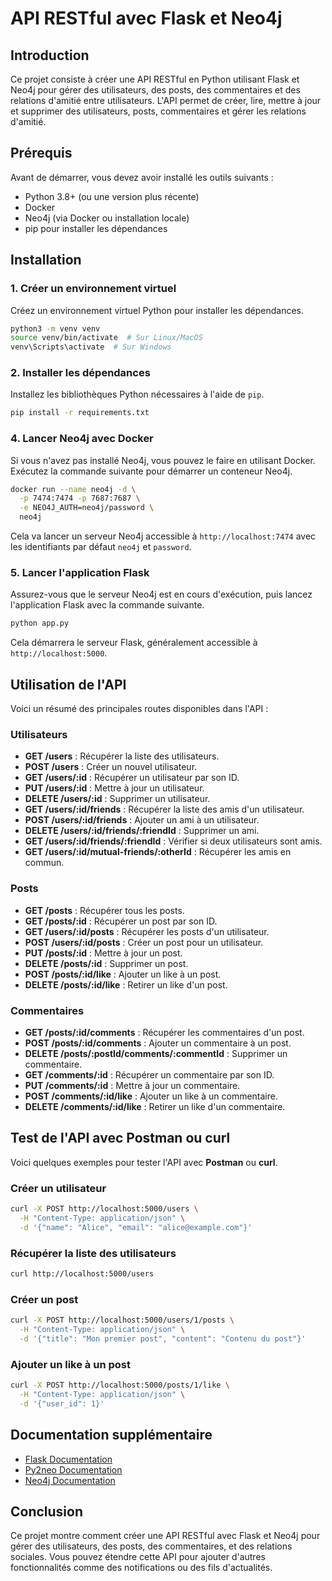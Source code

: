 
# API RESTful avec Flask et Neo4j

## Introduction

Ce projet consiste à créer une API RESTful en Python utilisant Flask et Neo4j pour gérer des utilisateurs, des posts, des commentaires et des relations d'amitié entre utilisateurs. L'API permet de créer, lire, mettre à jour et supprimer des utilisateurs, posts, commentaires et gérer les relations d'amitié.

## Prérequis

Avant de démarrer, vous devez avoir installé les outils suivants :
- Python 3.8+ (ou une version plus récente)
- Docker
- Neo4j (via Docker ou installation locale)
- pip pour installer les dépendances

## Installation

### 1. Créer un environnement virtuel

Créez un environnement virtuel Python pour installer les dépendances.

```bash
python3 -m venv venv
source venv/bin/activate  # Sur Linux/MacOS
venv\Scripts\activate  # Sur Windows
```

### 2. Installer les dépendances

Installez les bibliothèques Python nécessaires à l'aide de `pip`.

```bash
pip install -r requirements.txt
```

### 4. Lancer Neo4j avec Docker

Si vous n'avez pas installé Neo4j, vous pouvez le faire en utilisant Docker. Exécutez la commande suivante pour démarrer un conteneur Neo4j.

```bash
docker run --name neo4j -d \
  -p 7474:7474 -p 7687:7687 \
  -e NEO4J_AUTH=neo4j/password \
  neo4j
```

Cela va lancer un serveur Neo4j accessible à `http://localhost:7474` avec les identifiants par défaut `neo4j` et `password`.

### 5. Lancer l'application Flask

Assurez-vous que le serveur Neo4j est en cours d'exécution, puis lancez l'application Flask avec la commande suivante.

```bash
python app.py
```

Cela démarrera le serveur Flask, généralement accessible à `http://localhost:5000`.

## Utilisation de l'API

Voici un résumé des principales routes disponibles dans l'API :

### Utilisateurs

* **GET /users** : Récupérer la liste des utilisateurs.
* **POST /users** : Créer un nouvel utilisateur.
* **GET /users/\:id** : Récupérer un utilisateur par son ID.
* **PUT /users/\:id** : Mettre à jour un utilisateur.
* **DELETE /users/\:id** : Supprimer un utilisateur.
* **GET /users/\:id/friends** : Récupérer la liste des amis d'un utilisateur.
* **POST /users/\:id/friends** : Ajouter un ami à un utilisateur.
* **DELETE /users/\:id/friends/\:friendId** : Supprimer un ami.
* **GET /users/\:id/friends/\:friendId** : Vérifier si deux utilisateurs sont amis.
* **GET /users/\:id/mutual-friends/\:otherId** : Récupérer les amis en commun.

### Posts

* **GET /posts** : Récupérer tous les posts.
* **GET /posts/\:id** : Récupérer un post par son ID.
* **GET /users/\:id/posts** : Récupérer les posts d'un utilisateur.
* **POST /users/\:id/posts** : Créer un post pour un utilisateur.
* **PUT /posts/\:id** : Mettre à jour un post.
* **DELETE /posts/\:id** : Supprimer un post.
* **POST /posts/\:id/like** : Ajouter un like à un post.
* **DELETE /posts/\:id/like** : Retirer un like d'un post.

### Commentaires

* **GET /posts/\:id/comments** : Récupérer les commentaires d'un post.
* **POST /posts/\:id/comments** : Ajouter un commentaire à un post.
* **DELETE /posts/\:postId/comments/\:commentId** : Supprimer un commentaire.
* **GET /comments/\:id** : Récupérer un commentaire par son ID.
* **PUT /comments/\:id** : Mettre à jour un commentaire.
* **POST /comments/\:id/like** : Ajouter un like à un commentaire.
* **DELETE /comments/\:id/like** : Retirer un like d'un commentaire.

## Test de l'API avec Postman ou curl

Voici quelques exemples pour tester l'API avec **Postman** ou **curl**.

### Créer un utilisateur

```bash
curl -X POST http://localhost:5000/users \
  -H "Content-Type: application/json" \
  -d '{"name": "Alice", "email": "alice@example.com"}'
```

### Récupérer la liste des utilisateurs

```bash
curl http://localhost:5000/users
```

### Créer un post

```bash
curl -X POST http://localhost:5000/users/1/posts \
  -H "Content-Type: application/json" \
  -d '{"title": "Mon premier post", "content": "Contenu du post"}'
```

### Ajouter un like à un post

```bash
curl -X POST http://localhost:5000/posts/1/like \
  -H "Content-Type: application/json" \
  -d '{"user_id": 1}'
```

## Documentation supplémentaire

* [Flask Documentation](https://flask.palletsprojects.com/)
* [Py2neo Documentation](https://py2neo.org/)
* [Neo4j Documentation](https://neo4j.com/docs/)

## Conclusion

Ce projet montre comment créer une API RESTful avec Flask et Neo4j pour gérer des utilisateurs, des posts, des commentaires, et des relations sociales. Vous pouvez étendre cette API pour ajouter d'autres fonctionnalités comme des notifications ou des fils d'actualités.

